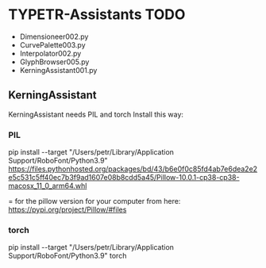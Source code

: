# TYPETR-Assistants TODO

* Dimensioneer002.py
* CurvePalette003.py
* Interpolator002.py
* GlyphBrowser005.py
* KerningAssistant001.py

## KerningAssistant

KerningAssistant needs PIL and torch
Install this way:

### PIL

pip install --target "/Users/petr/Library/Application Support/RoboFont/Python3.9" https://files.pythonhosted.org/packages/bd/43/b6e0f0c85fd4ab7e6dea2e2e5c531c5ff40ec7b3f9ad1607e08b8cdd5a45/Pillow-10.0.1-cp38-cp38-macosx_11_0_arm64.whl

= for the pillow version for your computer from here:
https://pypi.org/project/Pillow/#files


### torch

pip install --target "/Users/petr/Library/Application Support/RoboFont/Python3.9" torch
